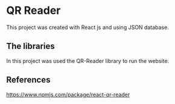 # QR Reader

This project was created with React js and using JSON database.

## The libraries

In this project was used the QR-Reader library to run the website.

## References
https://www.npmjs.com/package/react-qr-reader
